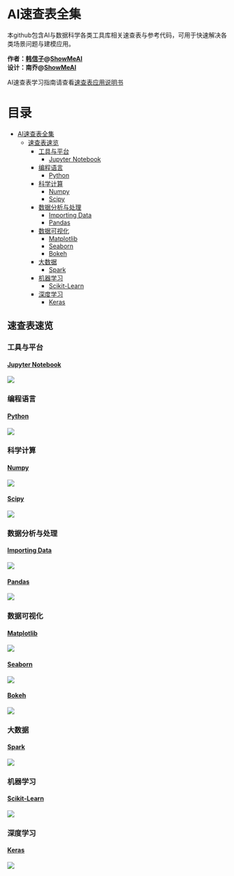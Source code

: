 # AI速查表全集
本github包含AI与数据科学各类工具库相关速查表与参考代码，可用于快速解决各类场景问题与建模应用。

**作者：[韩信子](https://github.com/HanXinzi-AI)@[ShowMeAI](http://www.showmeai.tech/)**</br>
**设计：南乔@[ShowMeAI](http://www.showmeai.tech/)**

AI速查表学习指南请查看[速查表应用说明书](http://blog.showmeai.tech/awesome-ai-cheatsheets-resources)

目录
=================

* [AI速查表全集](#ai速查表全集)
   * [速查表速览](#速查表速览)
      * [工具与平台](#工具与平台)
         * [<a href="https://github.com/ShowMeAI-Hub/awesome-AI-cheatsheets/tree/main/JupyterNotebook">Jupyter Notebook</a>](#jupyter-notebook)
      * [编程语言](#编程语言)
         * [<a href="https://github.com/ShowMeAI-Hub/awesome-AI-cheatsheets/tree/main/Python">Python</a>](#python)
      * [科学计算](#科学计算)
         * [<a href="https://github.com/ShowMeAI-Hub/awesome-AI-cheatsheets/tree/main/Numpy">Numpy</a>](#numpy)
         * [<a href="https://github.com/ShowMeAI-Hub/awesome-AI-cheatsheets/tree/main/Scipy">Scipy</a>](#scipy)
      * [数据分析与处理](#数据分析与处理)
         * [<a href="https://github.com/ShowMeAI-Hub/awesome-AI-cheatsheets/tree/main/Importing%20Data">Importing Data</a>](#importing-data)
         * [<a href="https://github.com/ShowMeAI-Hub/awesome-AI-cheatsheets/tree/main/Pandas">Pandas</a>](#pandas)
      * [数据可视化](#数据可视化)
         * [<a href="https://github.com/ShowMeAI-Hub/awesome-AI-cheatsheets/tree/main/Matplotlib">Matplotlib</a>](#matplotlib)
         * [<a href="https://github.com/ShowMeAI-Hub/awesome-AI-cheatsheets/tree/main/Seaborn">Seaborn</a>](#seaborn)
         * [<a href="https://github.com/ShowMeAI-Hub/awesome-AI-cheatsheets/tree/main/Bokeh">Bokeh</a>](#bokeh)
      * [大数据](#大数据)
         * [<a href="https://github.com/ShowMeAI-Hub/awesome-AI-cheatsheets/tree/main/Spark">Spark</a>](#spark)
      * [机器学习](#机器学习)
         * [<a href="https://github.com/ShowMeAI-Hub/awesome-AI-cheatsheets/tree/main/Scikit-Learn">Scikit-Learn</a>](#scikit-learn)
      * [深度学习](#深度学习)
         * [<a href="https://github.com/ShowMeAI-Hub/awesome-AI-cheatsheets/tree/main/Keras">Keras</a>](#keras)

## 速查表速览

### 工具与平台

#### [Jupyter Notebook](https://github.com/ShowMeAI-Hub/awesome-AI-cheatsheets/tree/main/JupyterNotebook)
![](./cheatsheets-img/jupyter.png)

### 编程语言

#### [Python](https://github.com/ShowMeAI-Hub/awesome-AI-cheatsheets/tree/main/Python)
![](./cheatsheets-img/python.png)

### 科学计算

#### [Numpy](https://github.com/ShowMeAI-Hub/awesome-AI-cheatsheets/tree/main/Numpy)
![](./cheatsheets-img/numpy.png)

#### [Scipy](https://github.com/ShowMeAI-Hub/awesome-AI-cheatsheets/tree/main/Scipy)
![](./cheatsheets-img/scipy.png)

### 数据分析与处理

#### [Importing Data](https://github.com/ShowMeAI-Hub/awesome-AI-cheatsheets/tree/main/Importing%20Data)
![](./cheatsheets-img/dataIO.png)

#### [Pandas](https://github.com/ShowMeAI-Hub/awesome-AI-cheatsheets/tree/main/Pandas)
![](./cheatsheets-img/pandas.png)

### 数据可视化

#### [Matplotlib](https://github.com/ShowMeAI-Hub/awesome-AI-cheatsheets/tree/main/Matplotlib)
![](./cheatsheets-img/matplotlib.png)

#### [Seaborn](https://github.com/ShowMeAI-Hub/awesome-AI-cheatsheets/tree/main/Seaborn)
![](./cheatsheets-img/seaborn.png)

#### [Bokeh](https://github.com/ShowMeAI-Hub/awesome-AI-cheatsheets/tree/main/Bokeh)
![](./cheatsheets-img/bokeh.png)


### 大数据
#### [Spark](https://github.com/ShowMeAI-Hub/awesome-AI-cheatsheets/tree/main/Spark)
![](./cheatsheets-img/spark.png)

### 机器学习
#### [Scikit-Learn](https://github.com/ShowMeAI-Hub/awesome-AI-cheatsheets/tree/main/Scikit-Learn)
![](./cheatsheets-img/sklearn.png)

### 深度学习
#### [Keras](https://github.com/ShowMeAI-Hub/awesome-AI-cheatsheets/tree/main/Keras)
![](./cheatsheets-img/keras.png)
